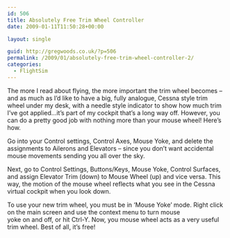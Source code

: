 ```yaml
---
id: 506
title: Absolutely Free Trim Wheel Controller
date: 2009-01-11T11:50:28+00:00

layout: single

guid: http://gregwoods.co.uk/?p=506
permalink: /2009/01/absolutely-free-trim-wheel-controller-2/
categories:
  - FlightSim
---
```

The more I read about flying, the more important the trim wheel becomes – and as much as I’d like to have a big, fully analogue, Cessna style trim wheel under my desk, with a needle style indicator to show how much trim I’ve got applied…it’s part of my cockpit that’s a long way off. However, you can do a pretty good job with nothing more than your mouse wheel! Here’s how.

Go into your Control settings, Control Axes, Mouse Yoke, and delete the assignments to Ailerons and Elevators – since you don’t want accidental mouse movements sending you all over the sky.

Next, go to Control Settings, Buttons/Keys, Mouse Yoke, Control Surfaces, and assign Elevator Trim (down) to Mouse Wheel (up) and vice versa. This way, the motion of the mouse wheel reflects what you see in the Cessna virtual cockpit when you look down.  

To use your new trim wheel, you must be in ‘Mouse Yoke’ mode. Right click on the main screen and use the context menu to turn mouse  
yoke on and off, or hit Ctrl-Y. Now, you mouse wheel acts as a very useful trim wheel. Best of all, it’s free!